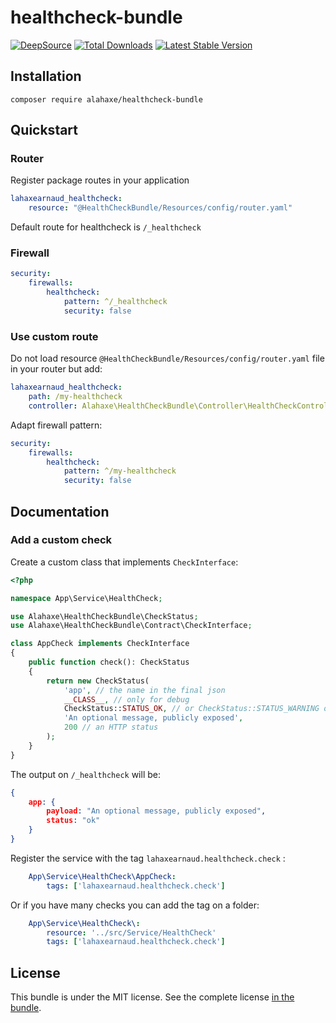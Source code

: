 # healthcheck-bundle

[![DeepSource](https://deepsource.io/gh/lahaxearnaud/healthcheck-bundle.svg/?label=active+issues&show_trend=true&token=2TynA5-OU1ADI4SRD-GRlgVF)](https://deepsource.io/gh/lahaxearnaud/healthcheck-bundle/?ref=repository-badge)
[![Total Downloads](https://poser.pugx.org/lahaxearnaud/healthcheck-bundle/downloads.svg)](https://packagist.org/packages/lahaxearnaud/healthcheck-bundle)
[![Latest Stable Version](https://poser.pugx.org/lahaxearnaud/healthcheck-bundle/v/stable.svg)](https://packagist.org/packages/lahaxearnaud/healthcheck-bundle)

## Installation

```
composer require alahaxe/healthcheck-bundle
```

## Quickstart

### Router

Register package routes in your application

```yaml
lahaxearnaud_healthcheck:
    resource: "@HealthCheckBundle/Resources/config/router.yaml"

```

Default route for healthcheck is `/_healthcheck`


### Firewall

```yaml
security:
    firewalls:
        healthcheck:
            pattern: ^/_healthcheck
            security: false

```

### Use custom route

Do not load resource `@HealthCheckBundle/Resources/config/router.yaml` file in your router but add:

```yaml
lahaxearnaud_healthcheck:
    path: /my-healthcheck
    controller: Alahaxe\HealthCheckBundle\Controller\HealthCheckController
```

Adapt firewall pattern:

```yaml
security:
    firewalls:
        healthcheck:
            pattern: ^/my-healthcheck
            security: false

```

## Documentation

### Add a custom check


Create a custom class that implements `CheckInterface`:

```php
<?php

namespace App\Service\HealthCheck;

use Alahaxe\HealthCheckBundle\CheckStatus;
use Alahaxe\HealthCheckBundle\Contract\CheckInterface;

class AppCheck implements CheckInterface
{
    public function check(): CheckStatus
    {
        return new CheckStatus(
            'app', // the name in the final json
            __CLASS__, // only for debug
            CheckStatus::STATUS_OK, // or CheckStatus::STATUS_WARNING or CheckStatus::STATUS_INCIDENT
            'An optional message, publicly exposed',
            200 // an HTTP status
        );
    }
}
```

The output on `/_healthcheck` will be:

````json
{
    app: {
        payload: "An optional message, publicly exposed",
        status: "ok"
    }
}
````


Register the service with the tag `lahaxearnaud.healthcheck.check` :


```yaml
    App\Service\HealthCheck\AppCheck:
        tags: ['lahaxearnaud.healthcheck.check']

```

Or if you have many checks you can add the tag on a folder:

```yaml
    App\Service\HealthCheck\:
        resource: '../src/Service/HealthCheck'
        tags: ['lahaxearnaud.healthcheck.check']

```

## License

This bundle is under the MIT license. See the complete license [in the bundle](LICENSE).
